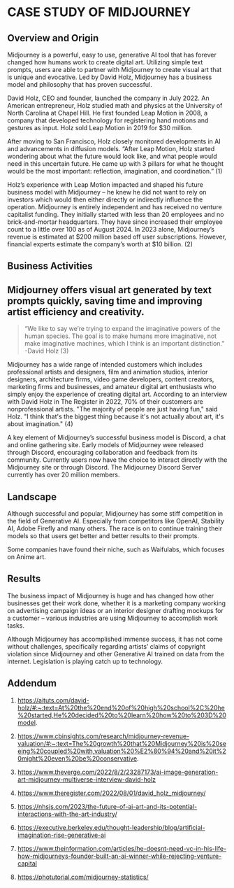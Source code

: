 # CASE STUDY OF MIDJOURNEY
## Overview and Origin
Midjourney is a powerful, easy to use, generative AI tool that has forever changed how humans work to create digital art. Utilizing simple text prompts, users are able to partner with Midjourney to create visual art that is unique and evocative. Led by David Holz, Midjourney has a business model and philosophy that has proven successful. 

David Holz, CEO and founder, launched the company in July 2022. An American entrepreneur, Holz studied math and physics at the University of North Carolina at Chapel Hill. He first founded Leap Motion in 2008, a company that developed technology for registering hand motions and gestures as input. Holz sold Leap Motion in 2019 for $30 million. 

After moving to San Francisco, Holz closely monitored developments in AI and advancements in diffusion models. “After Leap Motion, Holz started wondering about what the future would look like, and what people would need in this uncertain future. He came up with 3 pillars for what he thought would be the most important: reflection, imagination, and coordination.” (1)

Holz’s experience with Leap Motion impacted and shaped his future business model with Midjourney – he knew he did not want to rely on investors which would then either directly or indirectly influence the operation. Midjourney is entirely independent and has received no venture capitalist funding. They initially started with less than 20 employees and no brick-and-mortar headquarters. They have since increased their employee count to a little over 100 as of August 2024. In 2023 alone, Midjourney’s revenue is estimated at $200 million based off user subscriptions. However, financial experts estimate the company’s worth at $10 billion. (2)

## Business Activities
Midjourney offers visual art generated by text prompts quickly, saving time and improving artist efficiency and creativity. 
---
> “We like to say we’re trying to expand the imaginative powers of the human species. The goal is to make humans more imaginative, not make imaginative machines, which I think is an important distinction."
> -David Holz (3)

Midjourney has a wide range of intended customers which includes professional artists and designers, film and animation studios, interior designers, architecture firms, video game developers, content creators, marketing firms and businesses, and amateur digital art enthusiasts who simply enjoy the experience of creating digital art. According to an interview with David Holz in The Register in 2022, 70% of their customers are nonprofessional artists. "The majority of people are just having fun," said Holz. "I think that's the biggest thing because it's not actually about art, it's about imagination." (4)

A key element of Midjourney’s successful business model is Discord, a chat and online gathering site. Early models of Midjourney were released through Discord, encouraging collaboration and feedback from its community. Currently users now have the choice to interact directly with the Midjourney site or through Discord. The Midjourney Discord Server currently has over 20 million members.

## Landscape
Although successful and popular, Midjourney has some stiff competition in the field of Generative AI. Especially from competitors like OpenAI, Stability  AI, Adobe Firefly and many others. The race is on to continue training their models so that users get better and better results to their prompts. 

Some companies have found their niche, such as Waifulabs, which focuses on Anime art.

## Results
The business impact of Midjourney is huge and has changed how other businesses get their work done, whether it is a marketing company working on advertising campaign ideas or an interior designer drafting mockups for a customer – various industries are using Midjourney to accomplish work tasks.

Although Midjourney has accomplished immense success, it has not come without challenges, specifically regarding artists’ claims of copyright violation since Midjourney and other Generative AI trained on data from the internet. Legislation is playing catch up to technology. 




## Addendum
1. https://aituts.com/david-holz/#:~:text=At%20the%20end%20of%20high%20school%2C%20he%20started,He%20decided%20to%20learn%20how%20to%203D%20model.

2. https://www.cbinsights.com/research/midjourney-revenue-valuation/#:~:text=The%20growth%20that%20Midjourney%20is%20seeing%20coupled%20with,valuation%20%E2%80%94%20and%20it%20might%20even%20be%20conservative.

3. https://www.theverge.com/2022/8/2/23287173/ai-image-generation-art-midjourney-multiverse-interview-david-holz

4. https://www.theregister.com/2022/08/01/david_holz_midjourney/
   
6. https://nhsjs.com/2023/the-future-of-ai-art-and-its-potential-interactions-with-the-art-industry/

7. https://executive.berkeley.edu/thought-leadership/blog/artificial-imagination-rise-generative-ai

8. https://www.theinformation.com/articles/he-doesnt-need-vc-in-his-life-how-midjourneys-founder-built-an-ai-winner-while-rejecting-venture-capital

9. https://photutorial.com/midjourney-statistics/
